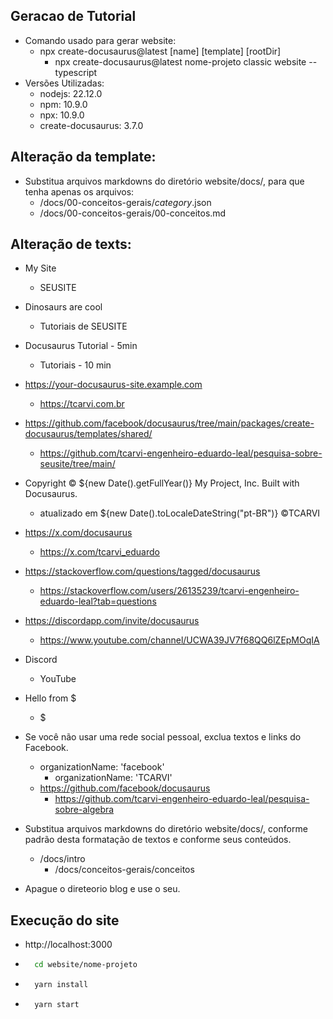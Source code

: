 ## Geracao de Tutorial
- Comando usado para gerar website:
	- npx create-docusaurus@latest [name] [template] [rootDir]
		- npx create-docusaurus@latest nome-projeto classic website --typescript
- Versões Utilizadas:
	- nodejs: 22.12.0
	- npm: 10.9.0
	- npx: 10.9.0
	- create-docusaurus: 3.7.0

## Alteração da template:
- Substitua arquivos markdowns do diretório website/docs/, para que tenha apenas os arquivos:
	- /docs/00-conceitos-gerais/_category_.json
	- /docs/00-conceitos-gerais/00-conceitos.md

## Alteração de texts:
- My Site
	- SEUSITE

- Dinosaurs are cool
	- Tutoriais de SEUSITE

- Docusaurus Tutorial - 5min
	- Tutoriais - 10 min

- https://your-docusaurus-site.example.com
	- https://tcarvi.com.br

- https://github.com/facebook/docusaurus/tree/main/packages/create-docusaurus/templates/shared/
	- https://github.com/tcarvi-engenheiro-eduardo-leal/pesquisa-sobre-seusite/tree/main/

- Copyright © ${new Date().getFullYear()} My Project, Inc. Built with Docusaurus.
	- atualizado em  ${new Date().toLocaleDateString("pt-BR")} ©TCARVI

- https://x.com/docusaurus
	- https://x.com/tcarvi_eduardo

- https://stackoverflow.com/questions/tagged/docusaurus		
	- https://stackoverflow.com/users/26135239/tcarvi-engenheiro-eduardo-leal?tab=questions

- https://discordapp.com/invite/docusaurus
	- https://www.youtube.com/channel/UCWA39JV7f68QQ6lZEpMOqIA

- Discord
	- YouTube

- Hello from $
	- $

- Se você não usar uma rede social pessoal, exclua textos e links do Facebook.
	- organizationName: 'facebook'
		- organizationName: 'TCARVI'
	- https://github.com/facebook/docusaurus
		- https://github.com/tcarvi-engenheiro-eduardo-leal/pesquisa-sobre-algebra

- Substitua arquivos markdowns do diretório website/docs/, conforme padrão desta formatação de textos e conforme seus conteúdos.
	- /docs/intro
		- /docs/conceitos-gerais/conceitos

- Apague o direteorio blog e use o seu.

## Execução do site
- http://localhost:3000
- ```bash
	cd website/nome-projeto
	```    
- ```bash
	yarn install
	```  
- ```bash
	yarn start
	```  
